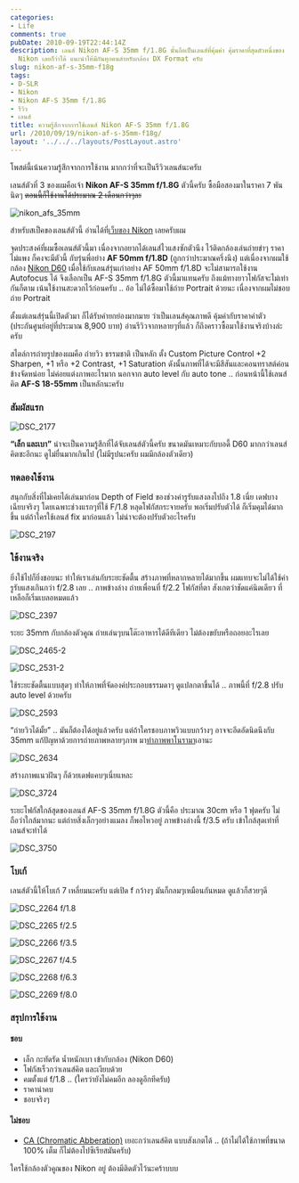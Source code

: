 ```yaml
---
categories:
- Life
comments: true
pubDate: 2010-09-19T22:44:14Z
description: เลนส์ Nikon AF-S 35mm f/1.8G นั้นถือเป็นเลนส์ที่คุ้มค่า คุ้มราคาที่สุดตัวหนึ่งของ
  Nikon เลยก็ว่าได้ แนะนำให้มีกันทุกคนสำหรับกล้อง DX Format ครับ
slug: nikon-af-s-35mm-f18g
tags:
- D-SLR
- Nikon
- Nikon AF-S 35mm f/1.8G
- รีวิว
- เลนส์
title: ความรู้สึกจากการใช้เลนส์ Nikon AF-S 35mm f/1.8G
url: /2010/09/19/nikon-af-s-35mm-f18g/
layout: '../../../layouts/PostLayout.astro'
---
```


โพสต์นี้เน้นความรู้สึกจากการใช้งาน มากกว่าที่จะเป็นรีวิวเลนส์นะครับ

เลนส์ตัวที่ 3 ของผมคือเจ้า **Nikon AF-S 35mm f/1.8G** ตัวนี้ครับ ซื้อมือสองมาในราคา 7 พันนิดๆ <del>ตอนนี้ก็ใช้งานได้ประมาณ 2 เดือนกว่าๆละ</del>

![nikon_afs_35mm](https://files.armno.in.th/uploads/2010/09/nikon_afs_35mm_thumb.jpg)

สำหรับสเป็คของเลนส์ตัวนี้ อ่านได้ที่[เว็บของ Nikon](http://imaging.nikon.com/products/imaging/lineup/lens/singlefocal/normal/af-s_dx_35mmf_18g/index.htm) เลยครับผม

จุดประสงค์ที่ผมซื้อเลนส์ตัวนี้มา เนื่องจากอยากได้เลนส์ไวแสงซักตัวนึง ไว้ติดกล้องเล่นถ่ายขำๆ ราคาไม่แพง ก็คงจะมีตัวนี้ กับรุ่นพี่อย่าง **AF 50mm f/1.8D** (ถูกกว่าประมาณครึ่งนึง) แต่เนื่องจากผมใช้กล้อง [Nikon D60](https://armno.in.th/content/nikon-d60) เมื่อใช้กับเลนส์รุ่นเก่าอย่าง AF 50mm f/1.8D จะไม่สามารถใช้งาน Autofocus ได้ จึงเลือกเป็น AF-S 35mm f/1.8G ตัวนี้มาแทนครับ ถึงแม้ทางยาวโฟกัสจะไม่เท่ากันก็ตาม เน้นใช้งานสะดวกไว้ก่อนครับ .. อ้อ ไม่ได้ซื้อมาใช้ถ่าย Portrait ด้วยนะ เนื่องจากผมไม่ชอบถ่าย Portrait

ตั้งแต่เลนส์รุ่นนี้เปิดตัวมา ก็ได้รับคำยกย่องมากมาย ว่าเป็นเลนส์คุณภาพดี คุ้มค่ากับราคาค่าตัว (ประกันศูนย์อยู่ที่ประมาณ 8,900 บาท) อ่านรีวิวจากหลายๆที่แล้ว ก็ถึงคราวซื้อมาใช้งานจริงบ้างล่ะครับ

สไตล์การถ่ายรูปของผมคือ ถ่ายวิว ธรรมชาติ เป็นหลัก ตั้ง Custom Picture Control +2 Sharpen, +1 หรือ +2 Contrast, +1 Saturation ดังนั้นภาพที่ได้จะมีสีสันและคอนทราสต์ค่อนข้างจัดหน่อย ไม่ค่อยแต่งภาพอะไรมาก นอกจาก auto level กับ auto tone .. ก่อนหน้านี้ใช้เลนส์คิต **AF-S 18-55mm** เป็นหลักนะครับ

### สัมผัสแรก

![DSC_2177](https://files.armno.in.th/uploads/2010/09/DSC_2177_thumb.jpg)

**“เล็ก และเบา”** น่าจะเป็นความรู้สึกที่ได้จับเลนส์ตัวนี้ครับ ขนาดมันเหมาะกับบอดี้ D60 มากกว่าเลนส์คิตซะอีกนะ ดูไม่ยื่นมากเกินไป (ไม่มีรูปนะครับ ผมมีกล้องตัวเดียว)

### ทดลองใช้งาน

สนุกกับสิ่งที่ไม่เคยได้เล่นมาก่อน Depth of Field ของช่วงค่ารูรับแสงลงไปถึง 1.8 เนี่ย เดฟบางเฉียบจริงๆ โดยเฉพาะช่วงแรกๆที่ใช้ F/1.8 หลุดโฟกัสกระจายครับ พอเริ่มปรับตัวได้ ก็เริ่มคุมได้มากขึ้น แต่ถ้าใครใช้เลนส์ fix มาก่อนแล้ว ไม่น่าจะต้องปรับตัวอะไรครับ

![DSC_2197](https://files.armno.in.th/uploads/2010/09/DSC_2197_thumb.jpg)

### ใช้งานจริง

ยิ่งใช้ไปก็ยิ่งชอบนะ ทำให้เราเล่นกับระยะชัดตื้น สร้างภาพที่หลากหลายได้มากขึ้น ผมแทบจะไม่ได้ใช้ค่ารูรับแสงเกินกว่า f/2.8 เลย .. ภาพข้างล่าง ถ่ายเพื่อนที่ f/2.2 โฟกัสที่ตา สังเกตว่าชัดแค่นิดเดียว ที่เหลือก็เริ่มเบลอหมดแล้ว

![DSC_2397](https://files.armno.in.th/uploads/2010/09/DSC_2397_thumb.jpg)

ระยะ 35mm กับกล้องตัวคูณ ถ่ายเล่นๆบนโต๊ะอาหารได้ดีทีเดียว ไม่ต้องขยับหรือถอยอะไรเลย

![DSC_2465-2](https://files.armno.in.th/uploads/2010/09/DSC_24652_thumb.jpg)

![DSC_2531-2](https://files.armno.in.th/uploads/2010/09/DSC_25312_thumb.jpg)

ใช้ระยะชัดตื้นแบบสุดๆ ทำให้ภาพที่จัดองค์ประกอบธรรมดาๆ ดูแปลกตาขึ้นได้ .. ภาพนี้ที่ f/2.8 ปรับ auto level ด้วยครับ

![DSC_2593](https://files.armno.in.th/uploads/2010/09/DSC_2593_thumb.jpg)

“ถ่ายวิวได้มั้ย” .. มันก็ต้องได้อยู่แล้วครับ แต่ถ้าใครชอบภาพวิวแบบกว้างๆ อาจจะอึดอัดนิดนึงกับ 35mm แก้ปัญหาด้วยการถ่ายภาพหลายๆภาพ มา[ทำภาพพาโนรามา](https://armno.in.th/%E0%B8%97%E0%B8%B3%E0%B8%A0%E0%B8%B2%E0%B8%9E%E0%B8%9E%E0%B8%B2%E0%B9%82%E0%B8%99%E0%B8%A3%E0%B8%B2%E0%B8%A1%E0%B8%B2%E0%B8%87%E0%B9%88%E0%B8%B2%E0%B8%A2%E0%B9%86)เอานะ

![DSC_2634](https://files.armno.in.th/uploads/2010/09/DSC_2634_thumb.jpg)

สร้างภาพแนวฝันๆ ก็ด้วยเดฟแคบๆเนี่ยแหละ

![DSC_3724](https://files.armno.in.th/uploads/2010/09/DSC_3724_thumb.jpg)

ระยะโฟกัสใกล้สุดของเลนส์ AF-S 35mm f/1.8G ตัวนี้คือ ประมาณ 30cm หรือ 1 ฟุตครับ ไม่ถือว่าใกล้มากนะ แต่ถ่ายสิ่งเล็กๆอย่างแมลง ก็พอไหวอยู่ ภาพข้างล่างนี้ f/3.5 ครับ เข้าใกล้สุดเท่าที่เลนส์จะทำได้

![DSC_3750](https://files.armno.in.th/uploads/2010/09/DSC_3750_thumb.jpg)

### โบเก้

เลนส์ตัวนี้ให้โบเก้ 7 เหลี่ยมนะครับ แต่เปิด f กว้างๆ มันก็กลมๆเหมือนกันหมด ดูแล้วก็สวยๆดี

![DSC_2264](https://files.armno.in.th/uploads/2010/09/DSC_2264.jpg) f/1.8

![DSC_2265](https://files.armno.in.th/uploads/2010/09/DSC_2265.jpg) f/2.5

![DSC_2266](https://files.armno.in.th/uploads/2010/09/DSC_2266.jpg) f/3.5

![DSC_2267](https://files.armno.in.th/uploads/2010/09/DSC_2267.jpg) f/4.5

![DSC_2268](https://files.armno.in.th/uploads/2010/09/DSC_2268.jpg) f/6.3

![DSC_2269](https://files.armno.in.th/uploads/2010/09/DSC_2269.jpg) f/8.0


### สรุปการใช้งาน

#### ชอบ

* เล็ก กะทัดรัด น้ำหนักเบา เข้ากับกล้อง (Nikon D60)
* โฟกัสเร็วกว่าเลนส์คิต และเงียบด้วย
* คมตั้งแต่ f/1.8 .. (ใครว่ายังไม่คมอีก ลองดูอีกทีครับ)
* ราคาน่าคบ
* ชอบจริงๆ

#### ไม่ชอบ

* [CA (Chromatic Abberation)](http://en.wikipedia.org/wiki/Chromatic_aberration) เยอะกว่าเลนส์คิต แบบสังเกตได้ .. (ถ้าไม่ได้ใช้ภาพที่ขนาด 100% เต็ม ก็ไม่ต้องไปซีเรียสมันครับ)

ใครใช้กล้องตัวคูณของ Nikon อยู่ ต้องมีติดตัวไว้นะคร้าบบบ
